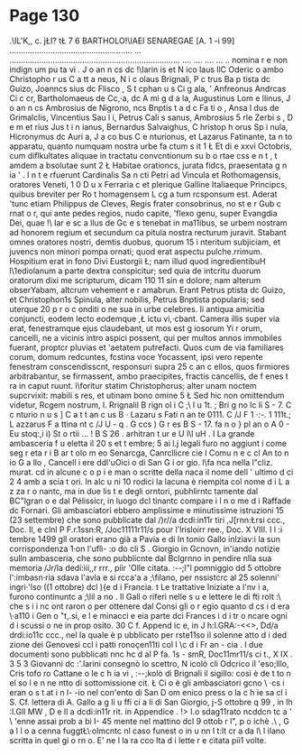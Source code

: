 # Page 130

.\IL'K,, c. jŁI? tŁ 7 6 BARTHOLO!\IAEI SENAREGAE [A. 1 -i 99] ...................................................... ... ........................................................................... .... .... .... ... .. nomina r e non indign um pu ta vi . J o an n cs dc !\Iarin is et N ico laus llC Oderic o ambo Christopho r us C a tt a neus, N i c olaus Brignali, P c trus Ba p tista dc Guizo, Joanncs sius dc Flisco , S t cphan u s Ci g ala, ' Anfreonus Andrcas Ci c cr, Bartholomaeus de Cc,·a, dc A mi g d a la, Augustinus Lom e llinus, J o an n cs Ambrosius de Nigrono, ncs Bnptis t a d c Fa ti o , Ansa l dus de Grimalclis, Vincentius Sau l i, Petrus Cali s sanus, Ambrosius 5 rle Zerbi s , D e m et rius Jus t i n ianus, Bernardus Salvaighus, C hristop h orus Sp i nula, Hicronymus dc Auri a, J a co bus C e nturionus, et Lazarus Fatinante, ta n to apparatu, quanto numquam nostra urbe fa ctum s it 1 Ł Et di e xxvi Octobris, cum diflkultates aliquae in tractatu convcntionum su b o rtae css e n t , t amdem a bsolutae sunt 2 Ł Habitae orationcs, jurata fidcs, praesentata g n ia ' . I n t e rfuerunt Cardinalis Sa n cti Petri ad Vincula et Rothomagensis, oratores Veneti, 1 0 D u x Ferraria c et plerique Galline Italiaeque Principcs, quibus breviter per Ro t homagensem L cg a tum rcsponsum est. Aderat 'tunc etiam Philippus de Cleves, Regis frater consobrinus, no st e r Gub c rnat o r, qui ante pedes regios, nudo capite, 'flexo genu, super Evangdia Dei, quae !\ Iar e sc a llus de Gc e s tenebat in ma11ibus, se urbem nostram ad honorem regium et secundum ca pitula nostra recturum juravit. Stabant omnes oratores nostri, demtis duobus, quorum 15 i nteritum subjiciam, et juvencs non minori pompa ornati; quod erat aspectu pulche.rrimum. Hospitium erat in fono Divi Eustorgii Ł; nam illud quod ingredientibuH l\1ediolanum a parte dextra conspicitur; sed quia de intcritu duorum oratorum dixi me scripturum, dicam 110 11 sin e dolore; nam alterum obserYabam, altcrum vehement e r amabrun. Erant Petrus ptista dc Guizo, et Christophon1s Spinula, alter nobilis, Petrus Bnptista popularis; sed uterque 20 p r o c onditi o ne sua in urbe celebres. Ii antiqua amicitia conjuncti, eodem lecto eodemque ,Ł ictu vi,·cbant. Camera illis super via erat, fenestramque ejus claudebant, ut mos est g iosorum Yi r orum, cancelli, ne a vicinis intro aspici possent, qui per multos annos immobiles fuerant, proptcr pluvias et 'aetatem putrefacti. Quos cum de via familiares corum, domum redcuntes, fcstina voce Yocassent, ipsi vero repente fenestram conscendisscnt, responsuri supra 25 c an c ellos, quos firmiores arbitrabantur, se firmassent, ambo praecipites, fractis cancellis, de f enes t ra in caput ruunt. ì\foritur statim Christophorus; alter unam noctem supcrvixit: mabili s res, et utinam bono omine 5 Ł Sed hic non omittendum videtur, Rcgem nostrum, l. Rrignalil B rign ol i C ;\ l u 1t. ; Bri g no lc li S - 7. C c nturio n u s ] C a t t an c us B · Lazaru s Fati n an te 0111. C /J F 1 ·:-. 1 111t.; L azzarus F a ttina nt c /J U - q . G ccs ) G r es B S - 17. fa n o } pl an o A 0 - Eu stoq:,i i) St o rtii ... ! B S 26 . arhitran t ur e U l\l uH . I La grande ambasceria f u eletta il 20 s et t embre; 5 ai l.j legali furo no aggiunt i come seg r eta r i B ar t olo m eo Senarcga, Canrcllicre cie l Comu n e c cl An to n io G a llo , Cancell i ere ddl'uOìci o di San G i or gio. l\fa nca nella l"cliz. murat. cd in alcune c o p i e man o scritte della naca il nome dell ' ultimo d ci 2 4 amb a scia t ori. In alc u ni 10 rodici la lacuna è riempita col nome d i L a z za r o nantc, ma in due lis t e degli orntori, pubhlirntc tamente dal BC"lgran o e dal Pélissicr, in luogo dcl tinantc compare i l n o me d i Raffade dc Fornari. Gli ambasciatori ebbero amplissime e minutissime istruzioni 15 (23 settembre) che sono pubblicate dal /)r//a dcdi:in11r tiri ,J[rnn:Łrsi ccc., Doc. Il, e clnl P F.r.1ssn:R, /Joc11111r11/s pour l'lrisloirr ree., Doc. X VIII. I l :i tembre 1499 gll oratori erano già a Pavia e di In tonio Gallo inlziav:i la sun corrispondenza 1·on l'uflì- :o do cli S . Giorgio in Gcnovn, in\'iando notizie sulln ambasceria, che sono pubblicnte dal Bclgrnno in pendire nlla sua memoria /Jr/la dedi:iii,,r rrr., piìr \'Olle citata. :--;l"l pomniggio dd 5 ottobre l':imbasn·ria sdava l'avla e si rcca\'a a ;\filano, per nssistcrc al 25 solenni' ingri·'lso ((1 ottobre) dcl ){e d i Francia. t Le trattative Iniziate a l'nv i a, furono continuntc a ;\lil a no . Il Gall o riferì nelle s u e lettere le di ftì rolt :\ che s i i nc ont raron o per ottenere dal Consi gli o r egio quanto d cs i d era \·a110 i Gen o \"t,.si, e l e minacci e eia parte dci Frances i d i tr o ncare ogni d i scussi o ne in prop osito. 30 C f. Append ic e, in J h:l.GRA:-<<>, Dd/a drdi:io11c ccc., nel la quale è p ubblicato per rste11so il solenne atto d i ded zione dei Genovesi ccl i patti ronoçen11ti col l \c d i Fr an - cia . I due documenti sono pubblicati nnc hc d al P fa. 1s - smR, Doc11mr11/s ci t., X IX . 3 5 3 Giovanni dc :'.larini consegnò lo scettro, N icolò cli Odcrico il \'eso;lllo, Cris tofo ro Cattane o le c h ia vi , :--;kolò di Brignali il sigillo: così è de t to n el so l e n ne ntto di sottomissione cit. Ł Ci o è gli ambasciatori gcno \ ·cs i eran o s t at i n l- -io nel con\'ento di San D om enico press o la c h ie sa cl i S. Cf. lettera di A. Gallo a g li u ffi ci a li di San Giorgio, j-S ottobre q 99 , in lh :I.Gll MW , D e ll a dcdi:in11r rit. in Appendice . !> I.o sdag11rato ncddcn tc a \' \ 'enne assai prob a bi I- 45 mente nel mattino dcl 9 ottob r l", p o ichè .\ , G a l l o a cenna fuggtŁ\·olmcntc nl caso funest o in u nn l t:lt cr a da l\ l ilano scritta in quel gi o rn o. E' ne l la ra cco lta d i lette r e citata piì1 volte.